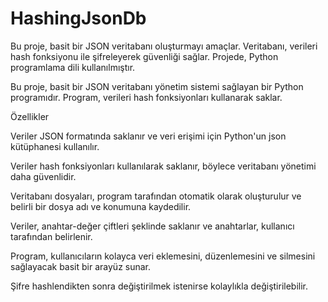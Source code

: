 # HashingJsonDb
Bu proje, basit bir JSON veritabanı oluşturmayı amaçlar. Veritabanı, verileri hash fonksiyonu ile şifreleyerek güvenliği sağlar. Projede, Python programlama dili kullanılmıştır.


Bu proje, basit bir JSON veritabanı yönetim sistemi sağlayan bir Python programıdır. Program, verileri hash fonksiyonları kullanarak saklar.

Özellikler

Veriler JSON formatında saklanır ve veri erişimi için Python'un json kütüphanesi kullanılır.

Veriler hash fonksiyonları kullanılarak saklanır, böylece veritabanı yönetimi daha güvenlidir.

Veritabanı dosyaları, program tarafından otomatik olarak oluşturulur ve belirli bir dosya adı ve konumuna kaydedilir.

Veriler, anahtar-değer çiftleri şeklinde saklanır ve anahtarlar, kullanıcı tarafından belirlenir.

Program, kullanıcıların kolayca veri eklemesini, düzenlemesini ve silmesini sağlayacak basit bir arayüz sunar.

Şifre hashlendikten sonra değiştirilmek istenirse kolaylıkla değiştirilebilir.
